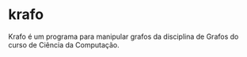 # krafo
Krafo é um programa para manipular grafos da disciplina de Grafos do curso de Ciência da Computação.
